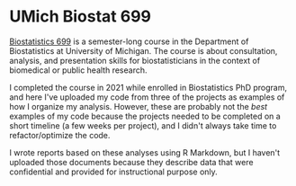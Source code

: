 # UMich Biostat 699

[Biostatistics 699](https://sph.umich.edu/admissions/courses/course.php?courseID=BIOSTAT699) is a semester-long course in the Department of Biostatistics at University of Michigan. The course is about consultation, analysis, and presentation skills for biostatisticians in the context of biomedical or public health research.

I completed the course in 2021 while enrolled in Biostatistics PhD program, and here I've uploaded my code from three of the projects as examples of how I organize my analysis. However, these are probably not the *best* examples of my code because the projects needed to be completed on a short timeline (a few weeks per project), and I didn't always take time to refactor/optimize the code.

I wrote reports based on these analyses using R Markdown, but I haven't uploaded those documents because they describe data that were confidential and provided for instructional purpose only.

